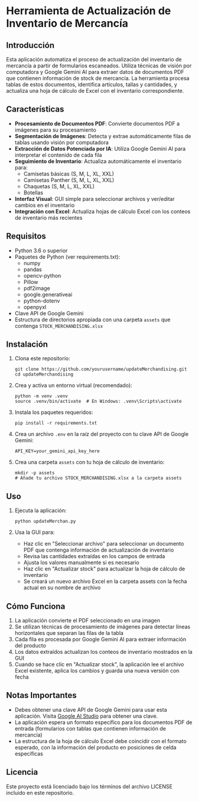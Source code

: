 # Herramienta de Actualización de Inventario de Mercancía

## Introducción

Esta aplicación automatiza el proceso de actualización del inventario de mercancía a partir de formularios escaneados. Utiliza técnicas de visión por computadora y Google Gemini AI para extraer datos de documentos PDF que contienen información de stock de mercancía. La herramienta procesa tablas de estos documentos, identifica artículos, tallas y cantidades, y actualiza una hoja de cálculo de Excel con el inventario correspondiente.

## Características

- **Procesamiento de Documentos PDF**: Convierte documentos PDF a imágenes para su procesamiento
- **Segmentación de Imágenes**: Detecta y extrae automáticamente filas de tablas usando visión por computadora
- **Extracción de Datos Potenciada por IA**: Utiliza Google Gemini AI para interpretar el contenido de cada fila
- **Seguimiento de Inventario**: Actualiza automáticamente el inventario para:
  - Camisetas básicas (S, M, L, XL, XXL)
  - Camisetas Panther (S, M, L, XL, XXL)
  - Chaquetas (S, M, L, XL, XXL)
  - Botellas
- **Interfaz Visual**: GUI simple para seleccionar archivos y ver/editar cambios en el inventario
- **Integración con Excel**: Actualiza hojas de cálculo Excel con los conteos de inventario más recientes

## Requisitos

- Python 3.6 o superior
- Paquetes de Python (ver requirements.txt):
  - numpy
  - pandas
  - opencv-python
  - Pillow
  - pdf2image
  - google.generativeai
  - python-dotenv
  - openpyxl
- Clave API de Google Gemini
- Estructura de directorios apropiada con una carpeta `assets` que contenga `STOCK_MERCHANDISING.xlsx`

## Instalación

1. Clona este repositorio:
   ```
   git clone https://github.com/yourusername/updateMerchandising.git
   cd updateMerchandising
   ```

2. Crea y activa un entorno virtual (recomendado):
   ```
   python -m venv .venv
   source .venv/bin/activate  # En Windows: .venv\Scripts\activate
   ```

3. Instala los paquetes requeridos:
   ```
   pip install -r requirements.txt
   ```

4. Crea un archivo `.env` en la raíz del proyecto con tu clave API de Google Gemini:
   ```
   API_KEY=your_gemini_api_key_here
   ```

5. Crea una carpeta `assets` con tu hoja de cálculo de inventario:
   ```
   mkdir -p assets
   # Añade tu archivo STOCK_MERCHANDISING.xlsx a la carpeta assets
   ```

## Uso

1. Ejecuta la aplicación:
   ```
   python updateMerchan.py
   ```

2. Usa la GUI para:
   - Haz clic en "Seleccionar archivo" para seleccionar un documento PDF que contenga información de actualización de inventario
   - Revisa las cantidades extraídas en los campos de entrada
   - Ajusta los valores manualmente si es necesario
   - Haz clic en "Actualizar stock" para actualizar la hoja de cálculo de inventario
   - Se creará un nuevo archivo Excel en la carpeta assets con la fecha actual en su nombre de archivo

## Cómo Funciona

1. La aplicación convierte el PDF seleccionado en una imagen
2. Se utilizan técnicas de procesamiento de imágenes para detectar líneas horizontales que separan las filas de la tabla
3. Cada fila es procesada por Google Gemini AI para extraer información del producto
4. Los datos extraídos actualizan los conteos de inventario mostrados en la GUI
5. Cuando se hace clic en "Actualizar stock", la aplicación lee el archivo Excel existente, aplica los cambios y guarda una nueva versión con fecha

## Notas Importantes

- Debes obtener una clave API de Google Gemini para usar esta aplicación. Visita [Google AI Studio](https://ai.google.dev/) para obtener una clave.
- La aplicación espera un formato específico para los documentos PDF de entrada (formularios con tablas que contienen información de mercancía)
- La estructura de la hoja de cálculo Excel debe coincidir con el formato esperado, con la información del producto en posiciones de celda específicas

## Licencia

Este proyecto está licenciado bajo los términos del archivo LICENSE incluido en este repositorio.
